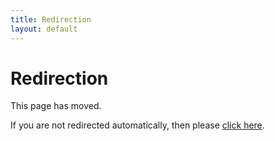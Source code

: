 ```yaml
---
title: Redirection
layout: default
---
```

# Redirection

This page has moved.

If you are not redirected automatically, then please [click here](collaboration.html).
